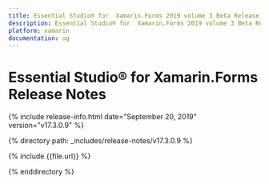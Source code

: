 ```yaml
---
title: Essential Studio® for  Xamarin.Forms 2019 volume 3 Beta Release Release Notes  
description: Essential Studio® for  Xamarin.Forms 2019 volume 3 Beta Release Release Notes  
platform: xamarin
documentation: ug
---
```


# Essential Studio® for  Xamarin.Forms  Release Notes  

{% include release-info.html date="September 20, 2019"  version="v17.3.0.9" %} 


{% directory path: _includes/release-notes/v17.3.0.9 %}

{% include {{file.url}} %}

{% enddirectory %}